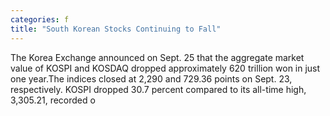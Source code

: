 ```yaml
---
categories: f
title: "South Korean Stocks Continuing to Fall"
---
```

The Korea Exchange announced on Sept. 25 that the aggregate market value of KOSPI and KOSDAQ dropped approximately 620 trillion won in just one year.The indices closed at 2,290 and 729.36 points on Sept. 23, respectively. KOSPI dropped 30.7 percent compared to its all-time high, 3,305.21, recorded o